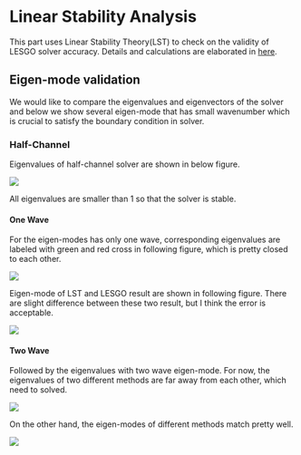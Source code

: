 # Linear Stability Analysis
This part uses Linear Stability Theory(LST) to check on the validity of LESGO solver accuracy. Details and calculations are elaborated in [here](./LST.ipynb).

## Eigen-mode validation
We would like to compare the eigenvalues and eigenvectors of the solver and below we show several eigen-mode that has small wavenumber which is crucial to satisfy the boundary condition in solver.


### Half-Channel
Eigenvalues of half-channel solver are shown in below figure.

![](./imgs/omega.png)

All eigenvalues are smaller than 1 so that the solver is stable.

#### One Wave

For the eigen-modes has only one wave, corresponding eigenvalues are labeled with green and red cross in following figure, which is pretty closed to each other.

![](./imgs/omega_lesgo215_LST119.png)

Eigen-mode of LST and LESGO result are shown in following figure. There are slight difference between these two result, but I think the error is acceptable.

![](./imgs/one_wave.png)

#### Two Wave
Followed by the eigenvalues with two wave eigen-mode. For now, the eigenvalues of two different methods are far away from each other, which need to solved.


![](./imgs/omega_lesgo216_LST144.png)

On the other hand, the eigen-modes of different methods match pretty well.

![](./imgs/two_wave.png)